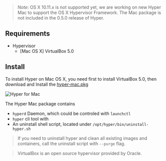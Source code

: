 > *Note*: OS X 10.11.x is not supported yet, we are working on new Hyper Mac to support the OS X Hypervisor Framework. The Mac package is not included in the 0.5.0 release of Hyper.

## Requirements

- Hypervisor
  - [Mac OS X] VirtualBox 5.0

## Install

To install Hyper on Mac OS X, you need first to install VirtualBox 5.0, then download and Install the [hyper-mac.pkg](http://hyper-install.s3.amazonaws.com/hyper-mac.pkg)

![Hyper for Mac](https://trello-attachments.s3.amazonaws.com/55b62cf71a91815134fb04d1/620x438/1777c86bec3f4ca95ff9ff5eb8552c39/Install_Hyper_2015-07-30_00-50-54.png)

The Hyper Mac package contains

- `hyperd` Daemon, which could be controled with `launchctl`
- `hyper` cli tool with
- An uninstall shell script, located under `/opt/hyper/bin/uninstall-hyper.sh`

> If you need to uninstall hyper and clean all existing images and containers, call the uninstall script with `--purge` flag.

> VirtualBox is an open source hypervisor provided by Oracle.
